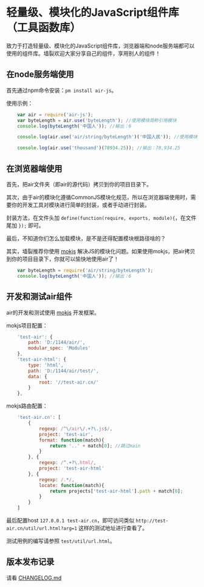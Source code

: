 # 轻量级、模块化的JavaScript组件库（工具函数库）

致力于打造轻量级、模块化的JavaScript组件库，浏览器端和node服务端都可以使用的组件库。墙裂欢迎大家分享自己的组件，享用别人的组件！

## 在node服务端使用

首先通过npm命令安装：`pm install air-js`。

使用示例：
```javascript
	var air = require('air-js');
	var byteLength = air.use('byteLength'); //使用模块简称引用模块
	console.log(byteLength('中国人')); //输出：6

	console.log(air.use('air/string/byteLength')('中国人民')); //使用模块全称引用模块

	console.log(air.use('thousand')(78934.25)); //输出：78,934.25
```

## 在浏览器端使用

首先，把air文件夹（即air的源代码）拷贝到你的项目目录下。

其次，由于air的模块化遵循CommonJS模块化规范，所以在浏览器端使用时，需要你的开发工具对模块进行简单的封装，或者手动进行封装。

封装方法，在文件头加 `define(function(require, exports, module){`，在文件尾加 `});` 即可。

最后，不知道你们怎么加载模块，是不是还得配置模块根路径啥的？

其实，墙裂推荐你使用 [mokjs](http://mokjs.com/) 解决JS的模块化问题。如果使用mokjs，把air拷贝到你的项目目录下，你就可以愉快地使用air了！

```javascript
	var byteLength = require('air/string/byteLength');
	console.log(byteLength('中国人')); //输出：6
```

## 开发和测试air组件

air的开发和测试使用 [mokjs](http://mokjs.com/) 开发框架。

mokjs项目配置：
```javascript
	'test-air': {
		path: 'D:/1144/air/',
		modular_spec: 'Modules'
	},
	'test-air-html': {
		type: 'html',
		path: 'D:/1144/air/test/',
		data: {
			root: '//test-air.cn/'
		}
	},
```
mokjs路由配置：
```javascript
	'test-air.cn': [
		{
			regexp: /^\/air\/.+?\.js$/,
			project: 'test-air',
			format: function(match){
				return '..' + match[0]; //跳过main
			}
		}, {
			regexp: /^.+?\.html/,
			project: 'test-air-html'
		}, {
			regexp: /.*/,
			locate: function(match){
				return projects['test-air-html'].path + match[0];
			}
		}
	]
```

最后配置host `127.0.0.1 test-air.cn`，即可访问类似 ` http://test-air.cn/util/url.html?arg=1 ` 这样的测试地址进行查看了。

测试用例的编写请参照 `test/util/url.html`。

## 版本发布记录

请看 [CHANGELOG.md](https://github.com/1144/air/blob/master/CHANGELOG.md)
